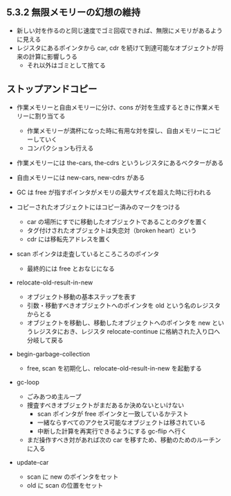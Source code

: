 ## 5.3.2 無限メモリーの幻想の維持

* 新しい対を作るのと同じ速度でゴミ回収できれば、無限にメモリがあるように見える
* レジスタにあるポインタから car, cdr を続けて到達可能なオブジェクトが将来の計算に影響しうる
  * それ以外はゴミとして捨てる

## ストップアンドコピー

* 作業メモリーと自由メモリーに分け、cons が対を生成するときに作業メモリーに割り当てる
  * 作業メモリーが満杯になった時に有用な対を探し、自由メモリーにコピーしていく
  * コンパクションも行える

* 作業メモリーには the-cars, the-cdrs というレジスタにあるベクターがある
* 自由メモリーには new-cars, new-cdrs がある

* GC は free が指すポインタがメモリの最大サイズを超えた時に行われる
* コピーされたオブジェクトにはコピー済みのマークをつける
  * car の場所にすでに移動したオブジェクトであることのタグを置く
  * タグ付けされたオブジェクトは失恋対（broken heart）という
  * cdr には移転先アドレスを置く


* scan ポインタは走査しているところころのポインタ
  * 最終的には free とおなじになる

* relocate-old-result-in-new
  * オブジェクト移動の基本ステップを表す
  * 引数・移動すべきオブジェクトへのポインタを old という名のレジスタからとる
  * オブジェクトを移動し、移動したオブジェクトへのポインタを new というレジスタにおき、レジスタ relocate-continue に格納された入り口へ分岐して戻る

* begin-garbage-collection
  * free, scan を初期化し、relocate-old-result-in-new を起動する

* gc-loop
  * ごみあつめ主ループ
  * 捜査すべきオブジェクトがまだあるか決めないといけない
    * scan ポインタが free ポインタと一致しているかテスト
    * 一緒ならすべてのアクセス可能なオブジェクトは移されている
    * 中断した計算を再実行できるようにする gc-flip へ行く
  * まだ操作すべき対があれば次の car を移すため、移動のためのルーチンに入る

* update-car
  * scan に new のポインタをセット
  * old に scan の位置をセット
